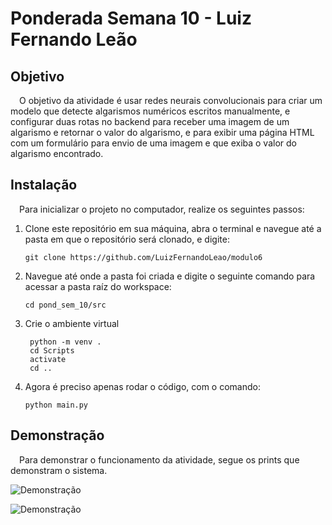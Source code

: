 # Ponderada Semana 10 - Luiz Fernando Leão

## Objetivo

&emsp;O objetivo da atividade é usar redes neurais convolucionais para criar um modelo que detecte algarismos numéricos escritos manualmente, e configurar duas rotas no backend para receber uma imagem de um algarismo e retornar o valor do algarismo, e para exibir uma página HTML com um formulário para envio de uma imagem e que exiba o valor do algarismo encontrado.

## Instalação

&emsp;Para inicializar o projeto no computador, realize os seguintes passos:

1. Clone este repositório em sua máquina, abra o terminal e navegue até a pasta em que o repositório será clonado, e digite:

    ```console
    git clone https://github.com/LuizFernandoLeao/modulo6
    ``` 

2. Navegue até onde a pasta foi criada e digite o seguinte comando para acessar a pasta raíz do workspace:

    ```console
    cd pond_sem_10/src
    ``` 
3. Crie o ambiente virtual

   ```console
    python -m venv .
    cd Scripts
    activate
    cd ..
    ``` 

4. Agora é preciso apenas rodar o código, com o comando:

    ```console
    python main.py
    ``` 

## Demonstração

&emsp;Para demonstrar o funcionamento da atividade, segue os prints que demonstram o sistema.

![Demonstração](img/index.png)

![Demonstração](img/resultado.png)